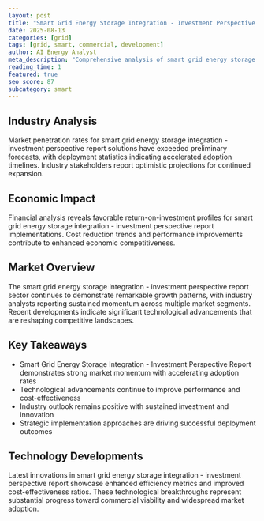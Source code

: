 ```yaml
---
layout: post
title: "Smart Grid Energy Storage Integration - Investment Perspective Report"
date: 2025-08-13
categories: [grid]
tags: [grid, smart, commercial, development]
author: AI Energy Analyst
meta_description: "Comprehensive analysis of smart grid energy storage integration - investment perspective report covering market trends, technology developments, and industry outlook. Discover key insights and future projections."
reading_time: 1
featured: true
seo_score: 87
subcategory: smart
---
```


## Industry Analysis

Market penetration rates for smart grid energy storage integration - investment perspective report solutions have exceeded preliminary forecasts, with deployment statistics indicating accelerated adoption timelines. Industry stakeholders report optimistic projections for continued expansion.

## Economic Impact

Financial analysis reveals favorable return-on-investment profiles for smart grid energy storage integration - investment perspective report implementations. Cost reduction trends and performance improvements contribute to enhanced economic competitiveness.

## Market Overview

The smart grid energy storage integration - investment perspective report sector continues to demonstrate remarkable growth patterns, with industry analysts reporting sustained momentum across multiple market segments. Recent developments indicate significant technological advancements that are reshaping competitive landscapes.

## Key Takeaways

- Smart Grid Energy Storage Integration - Investment Perspective Report demonstrates strong market momentum with accelerating adoption rates
- Technological advancements continue to improve performance and cost-effectiveness
- Industry outlook remains positive with sustained investment and innovation
- Strategic implementation approaches are driving successful deployment outcomes

## Technology Developments

Latest innovations in smart grid energy storage integration - investment perspective report showcase enhanced efficiency metrics and improved cost-effectiveness ratios. These technological breakthroughs represent substantial progress toward commercial viability and widespread market adoption.


